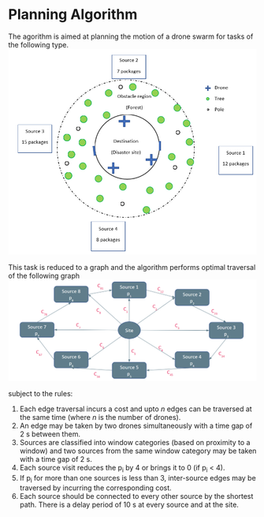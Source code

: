 # Planning Algorithm

The agorithm is aimed at planning the motion of a drone swarm for tasks of the following type.
![](Example-environment.PNG "An example problem environment")

This task is reduced to a graph and the algorithm performs optimal traversal of the following graph
![](Ill.png)

subject to the rules:

1. Each edge traversal incurs a cost and upto *n* edges can be traversed at the same time (where *n* is the number of drones).
2. An edge may be taken by two drones simultaneously with a time gap of 2 s between them. 
3. Sources are classified into window categories (based on proximity to a window) and two sources from the same window category may be taken with a time gap of 2 s.  
4. Each source visit reduces the p<sub>i</sub> by 4 or brings it to 0 (if p<sub>i</sub> < 4).
5. If p<sub>i</sub> for more than one sources is less than 3, inter-source edges may be traversed by incurring the corresponding cost.
6. Each source should be connected to every other source by the shortest path. There is a delay period of 10 s at every source and at the site.
